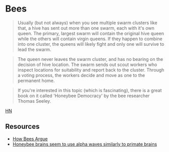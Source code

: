 # Bees


> Usually (but not always) when you see multiple swarm clusters like that, a hive has sent out more than one swarm, each with it's own queen. The primary, largest swarm will contain the original hive queen while the others will contain virgin queens. If they happen to combine into one cluster, the queens will likely fight and only one will survive to lead the swarm.

> The queen never leaves the swarm cluster, and has no bearing on the decision of hive location. The swarm sends out scout workers who inspect locations for suitability and report back to the cluster. Through a voting process, the workers decide and move as one to the permanent home.

> If you're interested in this topic (which is fascinating), there is a great book on it called 'Honeybee Democracy' by the bee researcher Thomas Seeley.

[HN](https://news.ycombinator.com/item?id=19878132)

## Resources

- [How Bees Argue](https://hn.premii.com/#/comments/21988924)
- [Honeybee brains seem to use alpha waves similarly to primate brains](https://hn.premii.com/#/article/22434234)